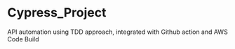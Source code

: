# Cypress_Project

API automation using TDD approach, integrated with Github action and AWS Code Build
